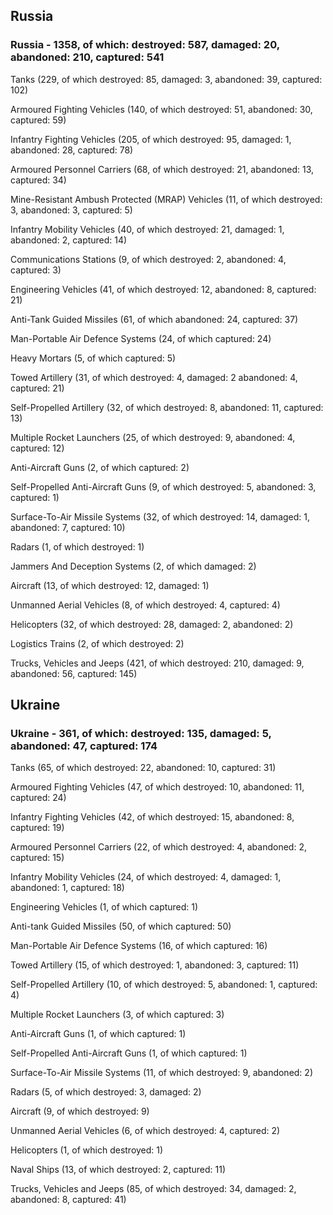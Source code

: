 
 
 ## Russia
 
 ### Russia - 1358, of which: destroyed: 587, damaged: 20, abandoned: 210, captured: 541

 

 

 Tanks (229, of which destroyed: 85, damaged: 3, abandoned: 39, captured: 102)

 Armoured Fighting Vehicles (140, of which destroyed: 51, abandoned: 30, captured: 59)

 Infantry Fighting Vehicles (205, of which destroyed: 95, damaged: 1, abandoned: 28, captured: 78)

 Armoured Personnel Carriers (68, of which destroyed: 21, abandoned: 13, captured: 34)

 Mine-Resistant Ambush Protected (MRAP) Vehicles (11, of which destroyed: 3, abandoned: 3, captured: 5)

 Infantry Mobility Vehicles (40, of which destroyed: 21, damaged: 1, abandoned: 2, captured: 14)

 Communications Stations (9, of which destroyed: 2, abandoned: 4, captured: 3)

 Engineering Vehicles (41, of which destroyed: 12, abandoned: 8, captured: 21)

 Anti-Tank Guided Missiles (61, of which abandoned: 24, captured: 37)

 Man-Portable Air Defence Systems (24, of which captured: 24)

 Heavy Mortars (5, of which captured: 5)

 Towed Artillery (31, of which destroyed: 4, damaged: 2 abandoned: 4, captured: 21)

 Self-Propelled Artillery (32, of which destroyed: 8, abandoned: 11, captured: 13)

 Multiple Rocket Launchers (25, of which destroyed: 9, abandoned: 4, captured: 12)

 Anti-Aircraft Guns (2, of which captured: 2)

 Self-Propelled Anti-Aircraft Guns (9, of which destroyed: 5, abandoned: 3, captured: 1)

 Surface-To-Air Missile Systems (32, of which destroyed: 14, damaged: 1, abandoned: 7, captured: 10)

 Radars (1, of which destroyed: 1)

 Jammers And Deception Systems (2, of which damaged: 2)

 Aircraft (13, of which destroyed: 12, damaged: 1)

 Unmanned Aerial Vehicles (8, of which destroyed: 4, captured: 4)

 Helicopters (32, of which destroyed: 28, damaged: 2, abandoned: 2)

 Logistics Trains (2, of which destroyed: 2)

 Trucks, Vehicles and Jeeps (421, of which destroyed: 210, damaged: 9, abandoned: 56, captured: 145)

 
 
 ## Ukraine
 
 ### Ukraine - 361, of which: destroyed: 135, damaged: 5, abandoned: 47, captured: 174

 

 

 Tanks (65, of which destroyed: 22, abandoned: 10, captured: 31)

 Armoured Fighting Vehicles (47, of which destroyed: 10, abandoned: 11, captured: 24)

 Infantry Fighting Vehicles (42, of which destroyed: 15, abandoned: 8, captured: 19)

 Armoured Personnel Carriers (22, of which destroyed: 4, abandoned: 2, captured: 15)

 Infantry Mobility Vehicles (24, of which destroyed: 4, damaged: 1, abandoned: 1, captured: 18)

 Engineering Vehicles (1, of which captured: 1)

 Anti-tank Guided Missiles (50, of which captured: 50)

 Man-Portable Air Defence Systems (16, of which captured: 16)

 Towed Artillery (15, of which destroyed: 1, abandoned: 3, captured: 11)

 Self-Propelled Artillery (10, of which destroyed: 5, abandoned: 1, captured: 4)

 Multiple Rocket Launchers (3, of which captured: 3)

 Anti-Aircraft Guns (1, of which captured: 1)

 Self-Propelled Anti-Aircraft Guns (1, of which captured: 1)

 Surface-To-Air Missile Systems (11, of which destroyed: 9, abandoned: 2)

 

 

 Radars (5, of which destroyed: 3, damaged: 2)

 Aircraft (9, of which destroyed: 9)

 Unmanned Aerial Vehicles (6, of which destroyed: 4, captured: 2)

 Helicopters (1, of which destroyed: 1)

 Naval Ships (13, of which destroyed: 2, captured: 11)

 Trucks, Vehicles and Jeeps (85, of which destroyed: 34, damaged: 2, abandoned: 8, captured: 41)

